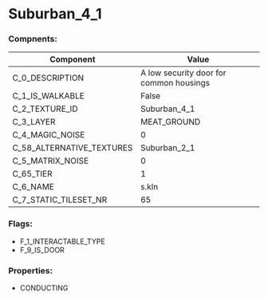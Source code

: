 

# Suburban_4_1





### Compnents: 
| Component | Value | 
|  --  |  --  | 
| C_0_DESCRIPTION | A low security door for common housings | 
| C_1_IS_WALKABLE | False | 
| C_2_TEXTURE_ID | Suburban_4_1 | 
| C_3_LAYER | MEAT_GROUND | 
| C_4_MAGIC_NOISE | 0 | 
| C_58_ALTERNATIVE_TEXTURES | Suburban_2_1 | 
| C_5_MATRIX_NOISE | 0 | 
| C_65_TIER | 1 | 
| C_6_NAME | s.kln | 
| C_7_STATIC_TILESET_NR | 65 | 


### Flags: 
* F_1_INTERACTABLE_TYPE
* F_9_IS_DOOR


### Properties: 
* CONDUCTING

